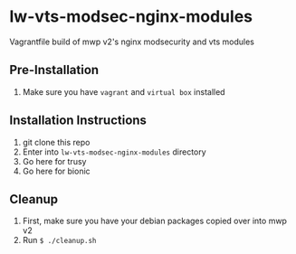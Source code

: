 # lw-vts-modsec-nginx-modules
Vagrantfile build of mwp v2's nginx modsecurity and vts modules

## Pre-Installation
1. Make sure you have `vagrant` and `virtual box` installed

## Installation Instructions
1. git clone this repo
2. Enter into `lw-vts-modsec-nginx-modules` directory
3. Go here for trusy
4. Go here for bionic

## Cleanup
1. First, make sure you have your debian packages copied over into mwp v2
2. Run `$ ./cleanup.sh` 
